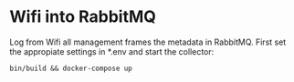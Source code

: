# Wifi into RabbitMQ

Log from Wifi all management frames the metadata in RabbitMQ. First set the appropiate settings in *.env and start the collector:
```
bin/build && docker-compose up
```
